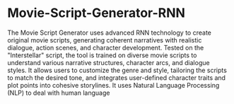 # Movie-Script-Generator-RNN
The Movie Script Generator uses advanced RNN technology to create original movie scripts, generating coherent narratives with realistic dialogue, action scenes, and character development. Tested on the "Interstellar" script, the tool is trained on diverse movie scripts to understand various narrative structures, character arcs, and dialogue styles. It allows users to customize the genre and style, tailoring the scripts to match the desired tone, and integrates user-defined character traits and plot points into cohesive storylines.
It uses Natural Language Processing (NLP) to deal with human language
